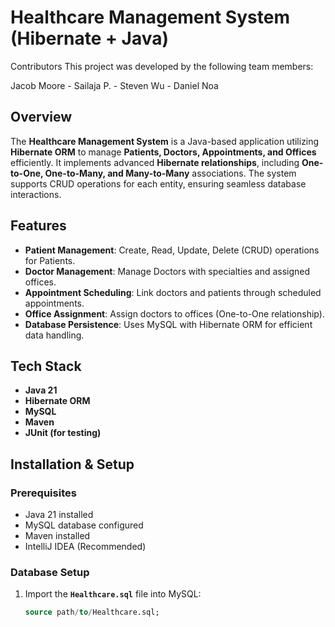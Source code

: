 # Healthcare Management System (Hibernate + Java)

Contributors
This project was developed by the following team members:

Jacob Moore - Sailaja P. - Steven Wu - Daniel Noa

## Overview

The **Healthcare Management System** is a Java-based application utilizing **Hibernate ORM** to manage **Patients, Doctors, Appointments, and Offices** efficiently. It implements advanced **Hibernate relationships**, including **One-to-One, One-to-Many, and Many-to-Many** associations. The system supports CRUD operations for each entity, ensuring seamless database interactions.

## Features

- **Patient Management**: Create, Read, Update, Delete (CRUD) operations for Patients.
- **Doctor Management**: Manage Doctors with specialties and assigned offices.
- **Appointment Scheduling**: Link doctors and patients through scheduled appointments.
- **Office Assignment**: Assign doctors to offices (One-to-One relationship).
- **Database Persistence**: Uses MySQL with Hibernate ORM for efficient data handling.

## Tech Stack

- **Java 21**
- **Hibernate ORM**
- **MySQL**
- **Maven**
- **JUnit (for testing)**

## Installation & Setup

### Prerequisites
- Java 21 installed
- MySQL database configured
- Maven installed
- IntelliJ IDEA (Recommended)

### Database Setup
1. Import the **`Healthcare.sql`** file into MySQL:
   ```sql
   source path/to/Healthcare.sql;
